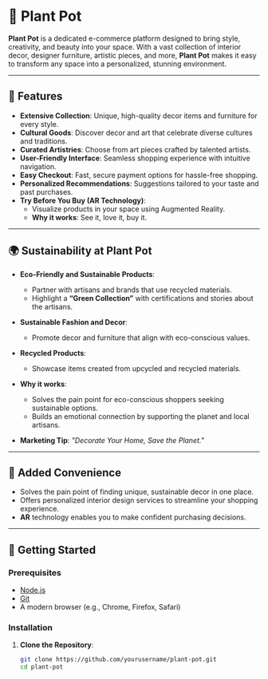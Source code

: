 # 🌿 Plant Pot

**Plant Pot** is a dedicated e-commerce platform designed to bring style, creativity, and beauty into your space. With a vast collection of interior decor, designer furniture, artistic pieces, and more, **Plant Pot** makes it easy to transform any space into a personalized, stunning environment.

---

## 🌟 Features

- **Extensive Collection**: Unique, high-quality decor items and furniture for every style.  
- **Cultural Goods**: Discover decor and art that celebrate diverse cultures and traditions.  
- **Curated Artistries**: Choose from art pieces crafted by talented artists.  
- **User-Friendly Interface**: Seamless shopping experience with intuitive navigation.  
- **Easy Checkout**: Fast, secure payment options for hassle-free shopping.  
- **Personalized Recommendations**: Suggestions tailored to your taste and past purchases.  
- **Try Before You Buy (AR Technology)**:  
  - Visualize products in your space using Augmented Reality.  
  - **Why it works**: See it, love it, buy it.

---

## 🌍 Sustainability at Plant Pot

- **Eco-Friendly and Sustainable Products**:  
  - Partner with artisans and brands that use recycled materials.  
  - Highlight a **“Green Collection”** with certifications and stories about the artisans.  

- **Sustainable Fashion and Decor**:  
  - Promote decor and furniture that align with eco-conscious values.  

- **Recycled Products**:  
  - Showcase items created from upcycled and recycled materials.  

- **Why it works**:  
  - Solves the pain point for eco-conscious shoppers seeking sustainable options.  
  - Builds an emotional connection by supporting the planet and local artisans.  

- **Marketing Tip**: _"Decorate Your Home, Save the Planet."_  

---

## 🚀 Added Convenience

- Solves the pain point of finding unique, sustainable decor in one place.  
- Offers personalized interior design services to streamline your shopping experience.  
- **AR** technology enables you to make confident purchasing decisions.  

---

## 🚀 Getting Started

### Prerequisites
- [Node.js](https://nodejs.org)  
- [Git](https://git-scm.com)  
- A modern browser (e.g., Chrome, Firefox, Safari)

### Installation

1. **Clone the Repository**:  
   ```bash
   git clone https://github.com/yourusername/plant-pot.git
   cd plant-pot
